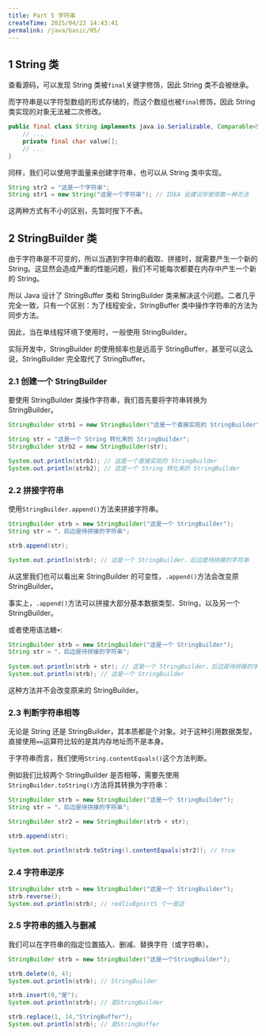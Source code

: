 ```yaml
---
title: Part 5 字符串
createTime: 2025/04/22 14:43:41
permalink: /java/basic/05/
---
```


## 1 String 类

查看源码，可以发现 String 类被`final`关键字修饰，因此 String 类不会被继承。

而字符串是以字符型数组的形式存储的，而这个数组也被`final`修饰，因此 String 类实现的对象无法被二次修改。

```java
public final class String implements java.io.Serializable, Comparable<String>, CharSequence {
    // ...
    private final char value[];
    // ...
}
```

同样，我们可以使用字面量来创建字符串，也可以从 String 类中实现。

```java
String str2 = "这是一个字符串";
String str1 = new String("这是一个字符串"); // IDEA 会建议你使用第一种方法
```

这两种方式有不小的区别，先暂时按下不表。

## 2 StringBuilder 类

由于字符串是不可变的，所以当遇到字符串的截取、拼接时，就需要产生一个新的 String。这显然会造成严重的性能问题，我们不可能每次都要在内存中产生一个新的 String。

所以 Java 设计了 StringBuffer 类和 StringBuilder 类来解决这个问题。二者几乎完全一致，只有一个区别：为了线程安全，StringBuffer 类中操作字符串的方法为同步方法。

因此，当在单线程环境下使用时，一般使用 StringBuilder。

实际开发中，StringBuilder 的使用频率也是远高于 StringBuffer，甚至可以这么说，StringBuilder 完全取代了 StringBuffer。

### 2.1 创建一个 StringBuilder

要使用 StringBuilder 类操作字符串，我们首先要将字符串转换为 StringBuilder。

```java
StringBuilder strb1 = new StringBuilder("这是一个直接实现的 StringBuilder");

String str = "这是一个 String 转化来的 StringBuilder";
StringBuilder strb2 = new StringBuilder(str);

System.out.println(strb1); // 这是一个直接实现的 StringBuilder
System.out.println(strb2); // 这是一个 String 转化来的 StringBuilder
```

### 2.2 拼接字符串

使用`StringBuilder.append()`方法来拼接字符串。

```java
StringBuilder strb = new StringBuilder("这是一个 StringBuilder");
String str = "，后边是待拼接的字符串";

strb.append(str);

System.out.println(strb); // 这是一个 StringBuilder，后边是待拼接的字符串
```

从这里我们也可以看出来 StringBuilder 的可变性，`.append()`方法会改变原 StringBuilder。

事实上，`.append()`方法可以拼接大部分基本数据类型、String，以及另一个 StringBuilder。

或者使用语法糖`+`:

```java
StringBuilder strb = new StringBuilder("这是一个 StringBuilder");
String str = "，后边是待拼接的字符串";
        
System.out.println(strb + str); // 这是一个 StringBuilder，后边是待拼接的字符串
System.out.println(strb); // 这是一个 StringBuilder
```

这种方法并不会改变原来的 StringBuilder。

### 2.3 判断字符串相等

无论是 String 还是 StringBuilder，其本质都是个对象。对于这种引用数据类型，直接使用`==`运算符比较的是其内存地址而不是本身。

于字符串而言，我们使用`String.contentEquals()`这个方法判断。

例如我们比较两个 StringBuilder 是否相等，需要先使用`StringBuilder.toString()`方法将其转换为字符串：

```java
StringBuilder strb = new StringBuilder("这是一个 StringBuilder");
String str = "，后边是待拼接的字符串";

StringBuilder str2 = new StringBuilder(strb + str);

strb.append(str);

System.out.println(strb.toString().contentEquals(str2)); // true
```

### 2.4 字符串逆序

```java
StringBuilder strb = new StringBuilder("这是一个 StringBuilder");
strb.reverse();
System.out.println(strb); // redliuBgnirtS 个一是这
```

### 2.5 字符串的插入与删减

我们可以在字符串的指定位置插入、删减、替换字符（或字符串）。

```java
StringBuilder strb = new StringBuilder("这是一个StringBuilder");

strb.delete(0, 4);
System.out.println(strb); // StringBuilder

strb.insert(0,"是");
System.out.println(strb); // 是StringBuilder

strb.replace(1, 14,"StringBuffer");
System.out.println(strb); // 是StringBuffer
```
